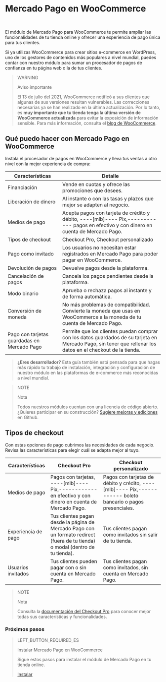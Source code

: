 # Mercado Pago en WooCommerce
<br/>

El módulo de Mercado Pago para WooCommerce te permite ampliar las funcionalidades de tu tienda online y ofrecer una experiencia de pago única para tus clientes. 

Si ya utilizas WooCommerce para crear sitios e-commerce en WordPress, uno de los gestores de contenidos más populares a nivel mundial, puedes contar con nuestro módulo para sumar un procesador de pagos de confianza en tu página web o la de tus clientes.

> WARNING
>
> Aviso importante
>
> El 13 de julio del 2021, WooCommerce notificó a sus clientes que algunas de sus versiones resultan vulnerables. Las correcciones necesarias ya se han realizado en la última actualización. Por lo tanto, es **muy importante que tu tienda tenga la última versión de WooCommerce actualizada** para evitar la exposición de información sensible. Para más información, consulta el [blog de WooCommerce](https://woocommerce.com/pt-br/posts/critical-vulnerability-detected-july-2021).

## Qué puedo hacer con Mercado Pago en WooCommerce

Instala el procesador de pagos en WooCommerce y lleva tus ventas a otro nivel con la mejor experiencia de compra:

| Características | Detalle |
| --- | --- |
| Financiación | Vende en cuotas y ofrece las promociones que desees. |
| Liberación de dinero | Al instante o con las tasas y plazos que mejor se adapten al negocio. |
| Medios de pago | Acepta pagos con tarjeta de crédito y débito, ----[mlb]---- Pix,------------ pagos en efectivo y con dinero en cuenta de Mercado Pago. |
| Tipos de checkout | Checkout Pro, Checkout personalizado |
| Pago como invitado | Los usuarios no necesitan estar registrados en Mercado Pago para poder pagar en WooCommerce. |
| Devolución de pagos | Devuelve pagos desde la plataforma. |
| Cancelación de pagos | Cancela los pagos pendientes desde la plataforma. |
| Modo binario | Aprueba o rechaza pagos al instante y de forma automática. |
| Conversión de moneda | No más problemas de compatibilidad. Convierte la moneda que usas en WooCommerce a la moneda de tu cuenta de Mercado Pago.|
| Pago con tarjetas guardadas en Mercado Pago | Permite que los clientes puedan comprar con los datos guardados de su tarjeta en Mercado Pago, sin tener que rellenar los datos en el checkout de la tienda. |

>**¿Eres desarrollador?**
>Esta guía también está pensada para que hagas más rápido tu trabajo de instalación, integración y configuración de nuestro módulo en las plataformas de e-commerce más reconocidas a nivel mundial. 

<span></span>

> NOTE
>
> Nota
>
> Todos nuestros módulos cuentan con una licencia de código abierto. ¿Quieres participar en su construcción? [Sugiere mejoras y ediciones](https://github.com/mercadopago/cart-woocommerce) en Github.

## Tipos de checkout

Con estas opciones de pago cubrimos las necesidades de cada negocio. Revisa las características para elegir cuál se adapta mejor al tuyo.

| Características | Checkout Pro | Checkout personalizado |
| --- | --- | --- |
| Medios de pago | Pagos con tarjetas, ----[mlb]---- Pix,------------ en efectivo y con dinero en cuenta de Mercado Pago. | Pagos con tarjetas de débito y crédito, ----[mlb]---- Pix,------------ boleto bancario o pagos presenciales. |
| Experiencia de pago | Tus clientes pagan desde la página de Mercado Pago con un formato redirect (fuera de tu tienda) o modal (dentro de tu tienda). | Tus clientes pagan como invitados sin salir de tu tienda. |
| Usuarios invitados | Tus clientes pueden pagar con o sin cuenta en Mercado Pago. | Tus clientes pagan como invitados, sin cuenta en Mercado Pago. |

> NOTE
>
> Nota
>
> Consulta la [documentación del Checkout Pro](https://www.mercadopago[FAKER][URL][DOMAIN]/developers/es/guides/online-payments/checkout-pro/introduction) para conocer mejor todas sus características y funcionalidades.

### Próximos pasos

> LEFT_BUTTON_REQUIRED_ES
>
> Instalar Mercado Pago en WooCommerce
>
> Sigue estos pasos para instalar el módulo de Mercado Pago en tu tienda online.
>
> 
> [Instalar](https://www.mercadopago[FAKER][URL][DOMAIN]/developers/es/guides/plugins/woocommerce/instalation)
